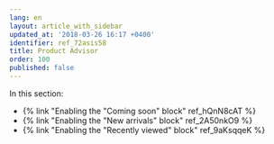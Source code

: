 ```yaml
---
lang: en
layout: article_with_sidebar
updated_at: '2018-03-26 16:17 +0400'
identifier: ref_72asis58
title: Product Advisor
order: 100
published: false
---
```

In this section:
   
   * {% link "Enabling the &quot;Coming soon&quot; block" ref_hQnN8cAT %}
   * {% link "Enabling the &quot;New arrivals&quot; block" ref_2A50nkO9 %}
   * {% link "Enabling the &quot;Recently viewed&quot; block" ref_9aKsqqeK %}